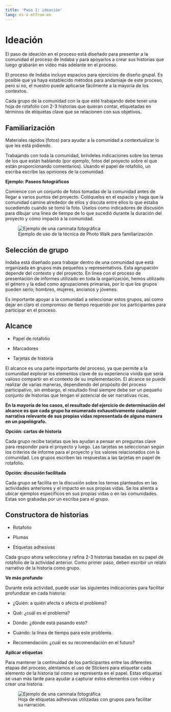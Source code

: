 ```yaml
---
title: 'Paso 1: ideación'
lang: es-x-mtfrom-en
---
```

<ReadTime/> 



<Steps :step="1"/> 


<h1> Ideación </h1> 

<Leader> 

 El paso de ideación en el proceso está diseñado para presentar a la comunidad el proceso de Indaba y para apoyarlos a crear sus historias que luego grabarán en video más adelante en el proceso.  

 El proceso de Indaba incluye espacios para ejercicios de diseño grupal. Es posible que ya haya establecido métodos para andamiaje de este proceso, pero si no, el nuestro puede aplicarse fácilmente a la mayoría de los contextos.  

</Leader> 

<Tip title="Resultado del paso"> 

 Cada grupo de la comunidad con la que esté trabajando debe tener una hoja de rotafolio con 2-3 historias que quieran contar, etiquetadas en términos de etiquetas clave que se relacionen con sus objetivos.  

</Tip> 

<TimeGuide title="1 hora"> 

<h2> Familiarización </h2> 

</TimeGuide> 

<Materials title="Materiales"> 

 Materiales rápidos (fotos) para ayudar a la comunidad a contextualizar lo que les está pidiendo.  

</Materials> 

<Paper/> 

 Trabajando con toda la comunidad, bríndeles indicaciones sobre los temas de los que están hablando (por ejemplo, fotos del proyecto sobre el que están proporcionando comentarios). Usando el papel de rotafolio, un escriba escribe las opiniones de la comunidad.  

<StepOptions title="Opciones: familiarización"> 

 <strong>Ejemplo: Paseos fotográficos</strong>  

 Comience con un conjunto de fotos tomadas de la comunidad antes de llegar a varios puntos del proyecto. Colóquelos en el espacio y haga que la comunidad camine alrededor de ellos y discuta entre ellos lo que estaba sucediendo cuando se tomó la foto. Úselos como indicadores de discusión para dibujar una línea de tiempo de lo que sucedió durante la duración del proyecto y cómo impactó a la comunidad.  

<figure> 

<img src="/imgs/photowalk.jpg" alt="Ejemplo de una caminata fotográfica"> 

<figcaption> Ejemplo de uso de la técnica de Photo Walk para familiarización </figcaption> 
</figure> 

</StepOptions> 

<TimeGuide title="30 minutos"> 

<h2> Selección de grupo </h2> 

</TimeGuide> 

 Indaba está diseñado para trabajar dentro de una comunidad que está organizada en grupos más pequeños y representativos. Esta agrupación depende del contexto y del proyecto. En línea con el proceso de presentación de informes utilizado en toda la organización, hemos utilizado el género y la edad como agrupaciones primarias, por lo que los grupos pueden serlo; hombres, mujeres, ancianos y jóvenes.  

 Es importante apoyar a la comunidad a seleccionar estos grupos, así como dejar en claro el compromiso de tiempo requerido por los participantes para participar en el proceso.  

<TimeGuide title="1-2 horas"> 

<h2> Alcance </h2> 

</TimeGuide> 


<Materials title="Materiales"> 

<ul><li> Papel de rotafolio </li></ul> 
<ul><li> Marcadores </li></ul> 
<ul><li> Tarjetas de historia </li></ul> 

</Materials> 

<Paper/> 

 El alcance es una parte importante del proceso, ya que permite a la comunidad explorar los elementos clave de su experiencia vivida que sería valioso compartir en el contexto de su implementación. El alcance se puede realizar de varias maneras, dependiendo del propósito del proceso participativo, sin embargo, el resultado final siempre debe ser un pequeño conjunto de historias que tengan el potencial de ser narrativas ricas.  

 <strong>En la mayoría de los casos, el resultado del ejercicio de determinación del alcance es que cada grupo ha enumerado exhaustivamente cualquier narrativa relevante de sus propias vidas representada de alguna manera en un papelógrafo.</strong>  

<StepOptions title="Opciones: Ejercicio de alcance"> 

 <strong>Opción: cartas de historia</strong>  

 Cada grupo recibe tarjetas que les ayudan a pensar en preguntas clave para responder para el proyecto y luego. Las tarjetas se seleccionan según los criterios de informe para el proyecto y los valores relacionados con la comunidad. Los grupos escriben las respuestas a las tarjetas en papel de rotafolio.  

 <strong>Opción: discusión facilitada</strong>  

 Cada grupo se facilita en la discusión sobre los temas planteados en las actividades anteriores y el impacto en sus propias vidas. Se los alienta a ubicar ejemplos específicos en sus propias vidas o en las comunidades. Estas son grabadas por un escriba para el grupo.  

</StepOptions> 

<TimeGuide title="1-2 horas"> 

<h2> Constructora de historias </h2> 

</TimeGuide> 

<Materials title="Materiales"> 

<ul><li> Rotafolio </li></ul> 
<ul><li> Plumas </li></ul> 
<ul><li> Etiquetas adhesivas </li></ul> 

</Materials> 

<Paper/> 

 Cada grupo ahora selecciona y refina 2-3 historias basadas en su papel de rotafolio de la actividad anterior. Como primer paso, deben escribir un relato narrativo de la historia como grupo.  

 <strong>Ve más profundo</strong>  

 Durante esta actividad, puede usar las siguientes indicaciones para facilitar profundizar en cada historia:  

<ul><li> ¿Quién: a quién afecta o afecta el problema? </li></ul> 
<ul><li> Qué: ¿cuál es el problema? </li></ul> 
<ul><li> Dónde: ¿dónde está pasando esto? </li></ul> 
<ul><li> Cuándo: la línea de tiempo para este problema. </li></ul> 
<ul><li> Recomendación: ¿cuál es su recomendación en el futuro? </li></ul> 

 <strong>Aplicar etiquetas</strong>  

 Para mantener la continuidad de los participantes entre las diferentes etapas del proceso, alentamos el uso de <span class="code">Stickers</span> para etiquetar cada elemento de la historia tal como se representa en el papel. Estas etiquetas se usan más tarde para ayudar a capturar estos elementos con video y crear una historia.  

<figure> 

<img src="/imgs/stickers.jpg" alt="Ejemplo de una caminata fotográfica"> 

<figcaption> Hoja de etiquetas adhesivas utilizadas con grupos para facilitar su narración. </figcaption> 
</figure> 
